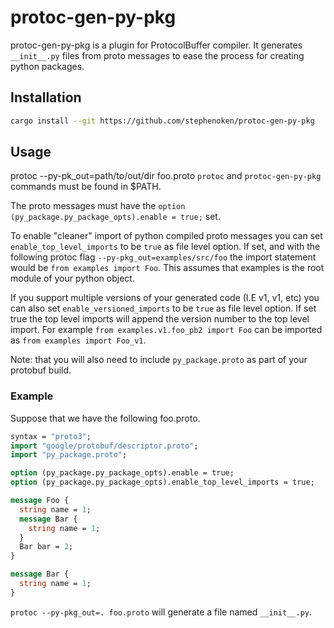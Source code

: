 # protoc-gen-py-pkg

protoc-gen-py-pkg is a plugin for ProtocolBuffer compiler. It generates `__init__.py` files from 
proto messages to ease the process for creating python packages.

## Installation

```sh
cargo install --git https://github.com/stephenoken/protoc-gen-py-pkg
```

## Usage

protoc --py-pk_out=path/to/out/dir foo.proto
`protoc` and `protoc-gen-py-pkg` commands must be found in $PATH.

The proto messages must have the `option (py_package.py_package_opts).enable = true;` set.

To enable "cleaner" import of python compiled proto messages you can set `enable_top_level_imports`
to be `true` as file level option. If set, and with the following protoc flag
`--py-pkg_out=examples/src/foo` the import statement would be `from examples import Foo`. This assumes that
examples is the root module of your python object.

If you support multiple versions of your generated code (I.E v1, v1, etc) you can also set
`enable_versioned_imports` to be `true` as file level option. If set true the top level imports
will append the version number to the top level import. For example
`from examples.v1.foo_pb2 import Foo` can be imported as `from examples import Foo_v1`.

Note: that you will also need to include `py_package.proto` as part of your protobuf build.

### Example

Suppose that we have the following foo.proto.

```proto
syntax = "proto3";
import "google/protobuf/descriptor.proto";
import "py_package.proto";

option (py_package.py_package_opts).enable = true;
option (py_package.py_package_opts).enable_top_level_imports = true;

message Foo {
  string name = 1;
  message Bar {
    string name = 1;
  } 
  Bar bar = 2;
}

message Bar {
  string name = 1;
}
```

`protoc --py-pkg_out=. foo.proto` will generate a file named `__init__.py`.
